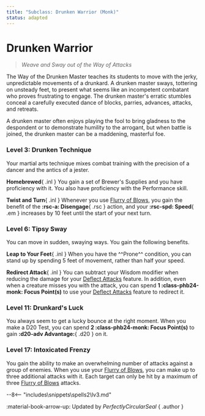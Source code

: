 ```yaml
---
title: "Subclass: Drunken Warrior (Monk)"
status: adapted
---
```


<p style="display:none">
Weave and Sway out of the Way of Attacks
</p>

# Drunken Warrior

> *Weave and Sway out of the Way of Attacks*  

The Way of the Drunken Master teaches its students to move with the jerky, unpredictable movements of a drunkard. A drunken master sways, tottering on unsteady feet, to present what seems like an incompetent combatant who proves frustrating to engage. The drunken master's erratic stumbles conceal a carefully executed dance of blocks, parries, advances, attacks, and retreats.

A drunken master often enjoys playing the fool to bring gladness to the despondent or to demonstrate humility to the arrogant, but when battle is joined, the drunken master can be a maddening, masterful foe.

### Level 3: Drunken Technique

Your martial arts technique mixes combat training with the precision of a dancer and the antics of a jester.

**Homebrewed**{ .inl } You gain a set of Brewer's Supplies and you have proficiency with it. You also have proficiency with the Performance skill.

**Twist and Turn**{ .inl } Whenever you use [Flurry of Blows], you gain the benefit of the **:rsc-a: Disengage**{ .rsc } action, and your **:rsc-spd: Speed**{ .em } increases by 10 feet until the start of your next turn.

### Level 6: Tipsy Sway

You can move in sudden, swaying ways. You gain the following benefits.

**Leap to Your Feet**{ .inl } When you have the ^^Prone^^ condition, you can stand up by spending 5 feet of movement, rather than half your speed.

**Redirect Attack**{ .inl } You can subtract your Wisdom modifier when reducing the damage for your [Deflect Attacks] feature. In addition, even when a creature misses you with the attack, you can spend **1 :class-phb24-monk: Focus Point(s)** to use your [Deflect Attacks] feature to redirect it.

### Level 11: Drunkard's Luck

You always seem to get a lucky bounce at the right moment. When you make a D20 Test, you can spend **2 :class-phb24-monk: Focus Point(s)** to gain **:d20-adv Advantage:**{ .d20 } on it.

### Level 17: Intoxicated Frenzy

You gain the ability to make an overwhelming number of attacks against a group of enemies. When you use your [Flurry of Blows], you can make up to three additional attacks with it. Each target can only be hit by a maximum of three [Flurry of Blows] attacks.

[Deflect Attacks]: index.md#level-3-deflect-attacks
[Flurry of Blows]: index.md#flurry-of-blows

--8<-- "includes\snippets\spells2\lv3.md"

:material-book-arrow-up: Updated by *PerfectlyCircularSeal*
{ .author }